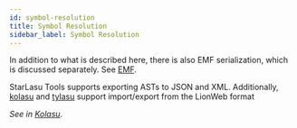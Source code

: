 ```yaml
---
id: symbol-resolution
title: Symbol Resolution
sidebar_label: Symbol Resolution
---
```



In addition to what is described here, there is also EMF serialization, which is discussed separately. See [EMF](EMFInteroperability.md).

StarLasu Tools supports exporting ASTs to JSON and XML.
Additionally, [kolasu](https://github.com/Strumenta/kolasu/blob/main/lionweb/src/main/kotlin/com/strumenta/kolasu/lionweb/LionWebModelConverter.kt) and [tylasu](https://github.com/Strumenta/tylasu/blob/master/src/interop/lionweb.ts) support import/export from the LionWeb format

_See in [Kolasu](https://github.com/Strumenta/kolasu/tree/main/serialization/src/main/kotlin)_.
